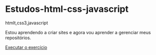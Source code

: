 # Estudos-html-css-javascript
 htmlt,css3,javascript

 Estou aprendendo a criar sites e agora vou aprender a gerenciar meus repositórios.

<a href="https://github.com/AlmaNegr/Estudos-html-css/blob/main/CAP09/ex011.html">Executar o exercício</a>